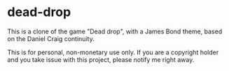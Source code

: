 # dead-drop
This is a clone of the game "Dead drop", with a James Bond theme,  based on the Daniel Craig continuity.  

This is for personal, non-monetary use only.  If you are a copyright holder and you take issue with this project, please notify me right away.
